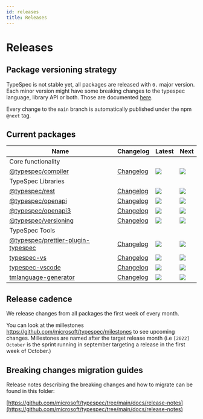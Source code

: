 ```yaml
---
id: releases
title: Releases
---
```


# Releases

## Package versioning strategy

TypeSpec is not stable yet, all packages are released with `0.` major version. Each minor version might have some breaking changes to the typespec language, library API or both. Those are documented [here](./release-notes).

Every change to the `main` branch is automatically published under the npm `@next` tag.

## Current packages

| Name                                            | Changelog                    | Latest                                                                                                                             | Next                                                                   |
| ----------------------------------------------- | ---------------------------- | ---------------------------------------------------------------------------------------------------------------------------------- | ---------------------------------------------------------------------- |
| Core functionality                              |                              |                                                                                                                                    |                                                                        |
| [@typespec/compiler][compiler_src]             | [Changelog][compiler_chg]    | [![](https://img.shields.io/npm/v/@typespec/compiler)](https://www.npmjs.com/package/@typespec/compiler)                         | ![](https://img.shields.io/npm/v/@typespec/compiler/next)             |
| TypeSpec Libraries                                  |                              |                                                                                                                                    |                                                                        |
| [@typespec/rest][rest_src]                     | [Changelog][rest_chg]        | [![](https://img.shields.io/npm/v/@typespec/rest)](https://www.npmjs.com/package/@typespec/rest)                                 | ![](https://img.shields.io/npm/v/@typespec/rest/next)                 |
| [@typespec/openapi][openapi_src]               | [Changelog][openapi_chg]     | [![](https://img.shields.io/npm/v/@typespec/openapi)](https://www.npmjs.com/package/@typespec/openapi)                           | ![](https://img.shields.io/npm/v/@typespec/openapi/next)              |
| [@typespec/openapi3][openapi3_src]             | [Changelog][openapi3_chg]    | [![](https://img.shields.io/npm/v/@typespec/openapi3)](https://www.npmjs.com/package/@typespec/openapi3)                         | ![](https://img.shields.io/npm/v/@typespec/openapi3/next)             |
| [@typespec/versioning][versioning_src]         | [Changelog][versioning_chg]  | [![](https://img.shields.io/npm/v/@typespec/versioning)](https://www.npmjs.com/package/@typespec/versioning)                     | ![](https://img.shields.io/npm/v/@typespec/versioning/next)           |
| TypeSpec Tools                                      |                              |                                                                                                                                    |                                                                        |
| [@typespec/prettier-plugin-typespec][prettier_src] | [Changelog][prettier_chg]    | [![](https://img.shields.io/npm/v/@typespec/prettier-plugin-typespec)](https://www.npmjs.com/package/@typespec/prettier-plugin-typespec) | ![](https://img.shields.io/npm/v/@typespec/prettier-plugin-typespec/next) |
| [typespec-vs][typespec-vs_src]                          | [Changelog][typespec-vs_chg]     | [![](https://img.shields.io/npm/v/typespec-vs)](https://www.npmjs.com/package/typespec-vs)                                                 | ![](https://img.shields.io/npm/v/typespec-vs/next)                         |
| [typespec-vscode][typespec-vscode_src]                  | [Changelog][typespec-vscode_chg] | [![](https://img.shields.io/npm/v/typespec-vscode)](https://www.npmjs.com/package/typespec-vscode)                                         | ![](https://img.shields.io/npm/v/typespec-vscode/next)                     |
| [tmlanguage-generator][tmlanguage_src]          | [Changelog][tmlanguage_chg]  | [![](https://img.shields.io/npm/v/tmlanguage-generator)](https://www.npmjs.com/package/tmlanguage-generator)                       | ![](https://img.shields.io/npm/v/tmlanguage-generator/next)            |

[compiler_src]: https://github.com/microsoft/typespec/blob/main/packages/compiler
[compiler_chg]: https://github.com/microsoft/typespec/blob/main/packages/compiler/CHANGELOG.md
[rest_src]: https://github.com/microsoft/typespec/blob/main/packages/rest
[rest_chg]: https://github.com/microsoft/typespec/blob/main/packages/rest/CHANGELOG.md
[openapi_src]: https://github.com/microsoft/typespec/blob/main/packages/openapi
[openapi_chg]: https://github.com/microsoft/typespec/blob/main/packages/openapi/CHANGELOG.md
[openapi3_src]: https://github.com/microsoft/typespec/blob/main/packages/openapi3
[openapi3_chg]: https://github.com/microsoft/typespec/blob/main/packages/openapi3/CHANGELOG.md
[versioning_src]: https://github.com/microsoft/typespec/blob/main/packages/versioning
[versioning_chg]: https://github.com/microsoft/typespec/blob/main/packages/versioning/CHANGELOG.md
[prettier_src]: https://github.com/microsoft/typespec/blob/main/packages/prettier-plugin-typespec
[prettier_chg]: https://github.com/microsoft/typespec/blob/main/packages/prettier-plugin-typespec/CHANGELOG.md
[typespec-vs_src]: https://github.com/microsoft/typespec/blob/main/packages/typespec-vs
[typespec-vs_chg]: https://github.com/microsoft/typespec/blob/main/packages/typespec-vs/CHANGELOG.md
[typespec-vscode_src]: https://github.com/microsoft/typespec/blob/main/packages/typespec-vscode
[typespec-vscode_chg]: https://github.com/microsoft/typespec/blob/main/packages/typespec-vscode/CHANGELOG.md
[tmlanguage_src]: https://github.com/microsoft/typespec/blob/main/packages/tmlanguage-generator
[tmlanguage_chg]: https://github.com/microsoft/typespec/blob/main/packages/tmlanguage-generator/CHANGELOG.md

## Release cadence

We release changes from all packages the first week of every month.

You can look at the millestones https://github.com/microsoft/typespec/milestones to see upcoming changes. Millestones are named after the target release month (i.e `[2022] October` is the sprint running in september targeting a release in the first week of October.)

## Breaking changes migration guides

Release notes describing the breaking changes and how to migrate can be found in this folder:

[https://github.com/microsoft/typespec/tree/main/docs/release-notes](https://github.com/microsoft/typespec/tree/main/docs/release-notes)
